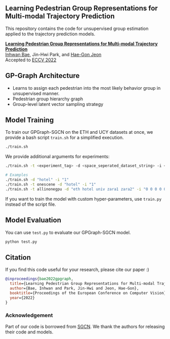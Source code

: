 ## Learning Pedestrian Group Representations for Multi-modal Trajectory Prediction
This repository contains the code for unsupervised group estimation applied to the trajectory prediction models.

**[Learning Pedestrian Group Representations for Multi-modal Trajectory Prediction](https://inhwanbae.github.io/publication/gpgraph/)**
<br>
<a href="https://InhwanBae.github.io/">Inhwan Bae</a>,
Jin-Hwi Park, and
<a href="https://scholar.google.com/citations?user=Ei00xroAAAAJ">Hae-Gon Jeon</a>
<br>Accepted to 
<a href="https://eccv2022.ecva.net/">ECCV 2022</a>


## GP-Graph Architecture
* Learns to assign each pedestrian into the most likely behavior group in unsupervised manner.
* Pedestrian group hierarchy graph
* Group-level latent vector sampling strategy


## Model Training
To train our GPGraph-SGCN on the ETH and UCY datasets at once, we provide a bash script `train.sh` for a simplified execution.
```bash
./train.sh
```
We provide additional arguments for experiments: 
```bash
./train.sh -t <experiment_tag> -d <space_seperated_dataset_string> -i <space_seperated_gpu_id_string>

# Examples
./train.sh -d "hotel" -i "1"
./train.sh -t onescene -d "hotel" -i "1"
./train.sh -t allinonegpu -d "eth hotel univ zara1 zara2" -i "0 0 0 0 0"
```
If you want to train the model with custom hyper-parameters, use `train.py` instead of the script file.


## Model Evaluation
You can use `test.py` to evaluate our GPGraph-SGCN model. 
```bash
python test.py
```


## Citation
If you find this code useful for your research, please cite our paper :)

```bibtex
@inproceedings{bae2022gpgraph,
  title={Learning Pedestrian Group Representations for Multi-modal Trajectory Prediction},
  author={Bae, Inhwan and Park, Jin-Hwi and Jeon, Hae-Gon},
  booktitle={Proceedings of the European Conference on Computer Vision},
  year={2022}
}
```

### Acknowledgement
Part of our code is borrowed from [SGCN](https://github.com/shuaishiliu/SGCN/tree/0ff25cedc04852803787196e83c0bb941d724fc2). 
We thank the authors for releasing their code and models.